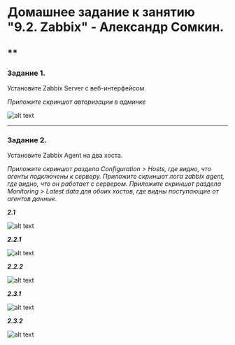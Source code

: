 # Домашнее задание к занятию "9.2. Zabbix" - Александр Сомкин.

**
---

### Задание 1. 

Установите Zabbix Server с веб-интерфейсом.

*Приложите скриншот авторизации в админке*

![alt text](https://github.com/AlexanderSomkin/srlb-homework/blob/srlb-14/zabbix%201.jpg)

---

### Задание 2. 

Установите Zabbix Agent на два хоста.

*Приложите скриншот раздела Configuration > Hosts, где видно, что агенты подключены к серверу.*
*Приложите скриншот лога zabbix agent, где видно, что он работает с сервером.*
*Приложите скриншот раздела Monitoring > Latest data для обоих хостов, где видны поступающие от агентов данные.*

***2.1*** 

![alt text](https://github.com/AlexanderSomkin/srlb-homework/blob/srlb-14/zabbix%202.jpg)

***2.2.1***

![alt text](https://github.com/AlexanderSomkin/srlb-homework/blob/srlb-14/som%202%20log.jpg)

***2.2.2***

![alt text](https://github.com/AlexanderSomkin/srlb-homework/blob/srlb-14/som%201%20log.jpg)

***2.3.1***

![alt text](https://github.com/AlexanderSomkin/srlb-homework/blob/srlb-14/test%202%20data.jpg)

***2.3.2***

![alt text](https://github.com/AlexanderSomkin/srlb-homework/blob/srlb-14/test%202.jpg)



